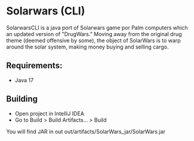 # Solarwars (CLI)

SolarwarsCLI is a java port of Solarwars game por Palm computers which an updated version of "DrugWars."
Moving away from the original drug theme (deemed offensive by some), the object of SolarWars is to warp around the solar system, making money buying and selling cargo.

## Requirements:

- Java 17

## Building

- Open project in IntelliJ IDEA
- Go to Build > Build Artifacts... > Build

You will find JAR in out out/artifacts/SolarWars_jar/SolarWars.jar